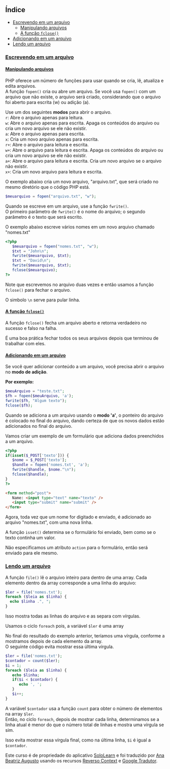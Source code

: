 ## Índice
- [Escrevendo em um arquivo](#escrevendo-em-um-arquivo)
   - [Manipulando arquivos](#manipulando-arquivos)
   - [A função `fclose()`](#a-função-fclose)
- [Adicionando em um arquivo](#adicionando-em-um-arquivo)
- [Lendo um arquivo](#lendo-um-arquivo)

### [Escrevendo em um arquivo](#índice)
#### [Manipulando arquivos](#índice)
PHP oferece um número de funções para usar quando se cria, lê, atualiza e edita arquivos.<br>
A função `fopen()` cria ou abre um arquivo. Se você usa `fopen()` com um arquivo que não existe, o arquivo será criado, considerando que o arquivo foi aberto para escrita (w) ou adição (a).

Use um dos seguintes __modos__ para abrir o arquivo.<br>
`r`: Abre o arquivo apenas para leitura.<br>
`w`: Abre o arquivo apenas para escrita. Apaga os conteúdos do arquivo ou cria um novo arquivo se ele não existir.<br>
`a`: Abre o arquivo apenas para escrita.<br>
`x`: Cria um novo arquivo apenas para escrita.<br>
`r+`: Abre o arquivo para leitura e escrita.<br>
`w+`: Abre o arquivo para leitura e escrita. Apaga os conteúdos do arquivo ou cria um novo arquivo se ele não existir.<br>
`a+`: Abre o arquivo para leitura e escrita. Cria um novo arquivo se o arquivo não existir.<br>
`x+`: Cria um novo arquivo para leitura e escrita.

O exemplo abaixo cria um novo arquivo, "arquivo.txt", que será criado no mesmo diretório que o código PHP está.

```php
$meuarquivo = fopen("arquivo.txt", "w");
```

Quando se escreve em um arquivo, use a função `fwrite()`.<br>
O primeiro parâmetro de `fwrite()` é o nome do arquivo; o segundo parâmetro é o texto que será escrito.

O exemplo abaixo escreve vários nomes em um novo arquivo chamado "nomes.txt"

```php
<?php
   $meuarquivo = fopen("nomes.txt", "w");
   $txt = "John\n";
   fwrite($meuarquivo, $txt);
   $txt = "David\n";
   fwrite($meuarquivo, $txt);
   fclose($meuarquivo);
?>
```

Note que escrevemos no arquivo duas vezes e então usamos a função `fclose()` para fechar o arquivo.

O simbolo `\n` serve para pular linha.

#### [A função `fclose()`](#índice)
A função `fclose()` fecha um arquivo aberto e retorna verdadeiro no sucesso e falso na falha.

É uma boa prática fechar todos os seus arquivos depois que terminou de trabalhar com eles. 

#### [Adicionando em um arquivo](#índice)
Se você quer adicionar conteúdo a um arquivo, você precisa abrir o arquivo no __modo de adição__.

__Por exemplo:__

```php
$meuArquivo = "teste.txt";
$fh = fopen($meuArquivo, 'a');
fwrite($fh, "Algum texto");
fclose($fh);
```

Quando se adiciona a um arquivo usando o __modo 'a'__, o ponteiro do arquivo é colocado no final do arquivo, dando certeza de que os novos dados estão adicionados no final do arquivo.

Vamos criar um exemplo de um formulário que adiciona dados preenchidos a um arquivo.

```php
<?php
if(isset($_POST['texto'])) {
   $nome = $_POST['texto'];
   $handle = fopen('nomes.txt', 'a');
   fwrite($handle, $nome."\n");
   fclose($handle); 
}
?>
```

```html
<form method="post">
   Name: <input type="text" name="texto" />
   <input type="submit" name="submit" />
</form>
```

Agora, toda vez que um nome for digitado e enviado, é adicionado ao arquivo "nomes.txt", com uma nova linha.

A função `isset()` determina se o formulário foi enviado, bem como se o texto continha um valor.

Não especificamos um atributo `action` para o formulário, então será enviado para ele mesmo.

### [Lendo um arquivo](#índice)
A função `file()` lê o arquivo inteiro para dentro de uma array. Cada elemento dentro da array corresponde a uma linha do arquivo:

```php
$ler = file('nomes.txt');
foreach ($leia as $linha) {
  echo $linha .", ";
}
```

Isso mostra todas as linhas do arquivo e as separa com vírgulas.

Usamos o ciclo `foreach` pois, a variável `$ler` é uma array

No final do resultado do exemplo anterior, teríamos uma vírgula, conforme a mostramos depois de cada elemento da array.<br>O seguinte código evita mostrar essa última vírgula.
```php
$ler = file('nomes.txt');
$contador = count($ler);
$i = 1;
foreach ($leia as $linha) {
   echo $linha;
   if($i < $contador) {
      echo ', ';
   }
   $i++;
}
```
A variável `$contador` usa a função `count` para obter o número de elementos na array `$ler`.<br>Então, no ciclo `foreach`, depois de mostrar cada linha, determinamos se a linha atual é menor do que o número total de linhas e mostra uma vírgula se sim.

Isso evita mostrar essa vírgula final, como na última linha, `$i` é igual a `$contador`.

Este curso é de propriedade do aplicativo [SoloLearn](https://www.google.com/url?q=https://play.google.com/store/apps/details?id%3Dcom.sololearn&sa=D&ust=1576783845736000&usg=AFQjCNGtodbaSu06Z4kEDTksKn0tg7eK-w) e foi traduzido por [Ana Beatriz Augusto](https://www.linkedin.com/in/anabeatrizz/) usando os recursos [Reverso Context](https://context.reverso.net/translation/) e [Google Tradutor](https://translate.google.com.br/?hl=pt-BR).
<!--stackedit_data:
eyJoaXN0b3J5IjpbLTk3NTg4MzQ0MF19
-->